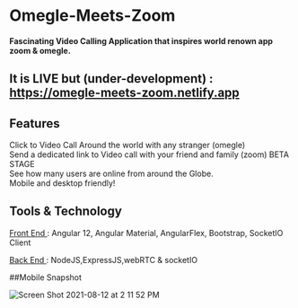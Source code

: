 # Omegle-Meets-Zoom 
#### Fascinating Video Calling Application that inspires world renown app zoom & omegle.
## It is LIVE but (under-development) : https://omegle-meets-zoom.netlify.app
 






## Features

 Click to Video Call Around the world with any stranger (omegle)  <br>
 Send a dedicated link to Video call with your friend and family (zoom) BETA STAGE  <br>
 See how many users are online from around the Globe. <br>
 Mobile and desktop friendly! <br>

 




## Tools & Technology

 <ins> Front End </ins> :
 Angular 12,
 Angular Material,
 AngularFlex,
 Bootstrap,
 SocketIO Client


 <ins> Back End </ins> :
 NodeJS,ExpressJS,webRTC & socketIO
 
  ##Mobile Snapshot
 
 ![Screen Shot 2021-08-12 at 2 11 52 PM](https://user-images.githubusercontent.com/24291795/129171164-f16ae8e5-b4a1-452f-ac87-f2cb5718bb41.png)

